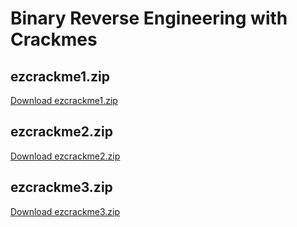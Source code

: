 # Binary Reverse Engineering with Crackmes
## ezcrackme1.zip   
[Download ezcrackme1.zip](https://github.com/tolvumadur/Reverse-Engineering-Class/blob/main/Spring23/Samples/binaries/ezcrackme1.zip)

## ezcrackme2.zip   
[Download ezcrackme2.zip](https://github.com/tolvumadur/Reverse-Engineering-Class/blob/main/Spring23/Samples/binaries/ezcrackme2.zip)

## ezcrackme3.zip   
[Download ezcrackme3.zip](https://github.com/tolvumadur/Reverse-Engineering-Class/blob/main/Spring23/Samples/binaries/ezcrackme3.zip)

